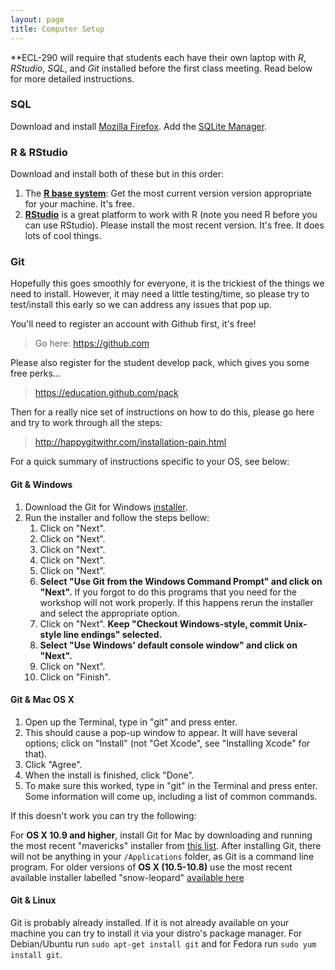 ```yaml
---
layout: page
title: Computer Setup
---
```


**ECL-290 will require that students each have their own laptop with *R*, *RStudio*, *SQL*, and *Git* installed before the first class meeting. Read below for more detailed instructions.

### SQL

Download and install [Mozilla Firefox](https://www.mozilla.org/en-US/firefox/new/). Add the [SQLite Manager](https://addons.mozilla.org/en-US/firefox/addon/sqlite-manager/).

### R & RStudio

Download and install both of these but in this order:
 1. The [**R base system**](http://cran.rstudio.com/): Get the most current version version appropriate for your machine. It's free.
 2. [**RStudio**](http://www.rstudio.com/products/rstudio/download/) is a great platform to work with R (note you need R before you can use RStudio). Please install the most recent version. It's free. It does lots of cool things.

### Git

Hopefully this goes smoothly for everyone, it is the trickiest of the things we need to install. However, it may need a little testing/time, so please try to test/install this early so we can address any issues that pop up.

You'll need to register an account with Github first, it's free!
 > Go here: https://github.com

Please also register for the student develop pack, which gives you some free perks...

 > https://education.github.com/pack

Then for a really nice set of instructions on how to do this, please go here and try to work through all the steps:

 > http://happygitwithr.com/installation-pain.html

For a quick summary of instructions specific to your OS, see below:

#### Git & Windows

1.  Download the Git for Windows
    [installer](https://git-for-windows.github.io/).
2.  Run the installer and follow the steps bellow:
    1.  Click on "Next".
    2.  Click on "Next".
    3.  Click on "Next".
    4.  Click on "Next".
    5.  Click on "Next".
    6.  **Select "Use Git from the Windows Command Prompt" and click on
        "Next".** If you forgot to do this programs that you need for
        the workshop will not work properly. If this happens rerun the
        installer and select the appropriate option.
    7.  Click on "Next". **Keep "Checkout Windows-style, commit
        Unix-style line endings" selected.**
    8.  **Select "Use Windows' default console window" and click on
        "Next".**
    9.  Click on "Next".
    10. Click on "Finish".


#### Git & Mac OS X

1. Open up the Terminal, type in "git" and press enter.
2. This should cause a pop-up window to appear. It will have several options;
   click on "Install" (not "Get Xcode", see "Installing Xcode" for that).
3. Click "Agree".
4. When the install is finished, click "Done".
5. To make sure this worked, type in "git" in the Terminal and press enter. Some
   information will come up, including a list of common commands.

If this doesn't work you can try the following:

For **OS X 10.9 and higher**, install Git for Mac by downloading and running the
most recent "mavericks" installer from
[this list](http://sourceforge.net/projects/git-osx-installer/files/).  After
installing Git, there will not be anything in your `/Applications` folder, as
Git is a command line program. For older versions of **OS X (10.5-10.8)**
use the most recent available installer labelled "snow-leopard" [available
here](http://sourceforge.net/projects/git-osx-installer/files/.)

#### Git & Linux

Git is probably already installed. If it is not already available on your
machine you can try to install it via your distro's package manager. For
Debian/Ubuntu run `sudo apt-get install git` and for Fedora run `sudo yum
install git`.
